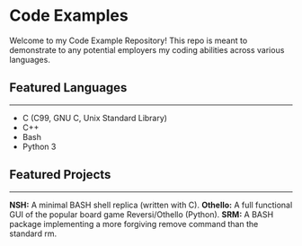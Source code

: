 # Code Examples
Welcome to my Code Example Repository!  This repo is meant to demonstrate to any potential employers my coding abilities across various languages.

## Featured Languages
---
* C (C99, GNU C, Unix Standard Library)
* C++
* Bash
* Python 3

## Featured Projects
---
**NSH:** A minimal BASH shell replica (written with C).
**Othello:** A full functional GUI of the popular board game Reversi/Othello (Python).
**SRM:** A BASH package implementing a more forgiving remove command than the standard rm.
